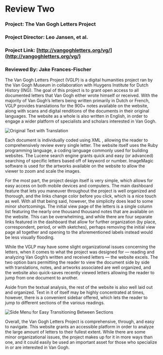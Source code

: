 # Review Two 

### Project: The Van Gogh Letters Project

### Project Director: Leo Jansen, et al.

### Project Link: [http://vangoghletters.org/vg/](http://vangoghletters.org/vg/) 

### Reviewed By: Jake Frances-Fischer

   The Van Gogh Letters Project (VGLP) is a digital humanities project ran by the Van Gogh Museum in collaboration with Huygens Institute for Dutch History (ING). The goal of this project is to grant open access to all documented letters that Van Gogh either wrote himself or received. With the majority of Van Gogh’s letters being written primarily in Dutch or French, VGLP provides translations for the 900+ notes available on the website, along with scans and digital renditions of the documents in their original languages. The website as a whole is also written in English, in order to engage a wider platform of specialists and scholars interested in Van Gogh. 
   
![Original Text with Translation](https://francesfischer.github.io/francesfischer/images/OriginalText.jpg) 

   Each document is individually coded using XML , allowing the reader to comprehensively review every single letter. The website itself  uses the Ruby programming language, a coding language commonly used for building websites. The Lucene search engine grants quick and easy (or advanced) searching of specific letters based off of keyword or number. ImageMagic software is used for the artworks available on the website to allow the viewer to zoom and scale the images. 

   For the most part, the project design itself is very simple, which allows for easy access on both mobile devices and computers. The main dashboard feature that lets you maneuver throughout the project is well organized and thorough, and the links change color before you click, which is a nice touch as well. With all that being said, however, the simplicity does lead to some minor shortcomings. The initial view page of the letters is a single column list featuring the nearly one thousand thousand notes that are available on the website. This can be overwhelming, and while there are four separate links featured in the dashboard that allow for further organization (by place, correspondent, period, or with sketches), perhaps removing the initial view page all together and opening to the aforementioned labels instead would be less visually flooding. 
   
   While the VGLP may have some slight organizational issues concerning the letters, when it comes to what the project was designed for — reading and analyzing Van Gogh’s written and received letters — the website excels. The two option bars permitting the reader to view the document side by side with translations, notes, and artworks associated are well organized, and the website also quick-saves recently viewed letters allowing the reader to jump from one document to another.

   Aside from the textual analysis, the rest of the website is also well laid out and organized. Text in it of itself may be highly concentrated at times, however, there is a convenient sidebar offered, which lets the reader to jump to different sections of the various readings.

![Side Menu for Easy Transitioning Between Sections](https://francesfischer.github.io/francesfischer/images/Sidebar.jpg)   
   
   Overall, the Van Gogh Letters Project is comprehensive, through, and easy to navigate. This website grants an accessible platform in order to analyze the large amount of letters to their fullest extent. While there are some minor organizational issues, the project makes up for it in more ways than one, and it could easily be used an important asset for those who specialize in or are interested in Van Gogh. 
